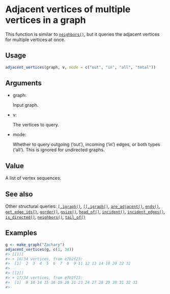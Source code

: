# Adjacent vertices of multiple vertices in a graph

This function is similar to
[`neighbors()`](https://r.igraph.org/reference/neighbors.md), but it
queries the adjacent vertices for multiple vertices at once.

## Usage

``` r
adjacent_vertices(graph, v, mode = c("out", "in", "all", "total"))
```

## Arguments

- graph:

  Input graph.

- v:

  The vertices to query.

- mode:

  Whether to query outgoing (‘out’), incoming (‘in’) edges, or both
  types (‘all’). This is ignored for undirected graphs.

## Value

A list of vertex sequences.

## See also

Other structural queries:
[`[.igraph()`](https://r.igraph.org/reference/sub-.igraph.md),
[`[[.igraph()`](https://r.igraph.org/reference/sub-sub-.igraph.md),
[`are_adjacent()`](https://r.igraph.org/reference/are_adjacent.md),
[`ends()`](https://r.igraph.org/reference/ends.md),
[`get_edge_ids()`](https://r.igraph.org/reference/get_edge_ids.md),
[`gorder()`](https://r.igraph.org/reference/gorder.md),
[`gsize()`](https://r.igraph.org/reference/gsize.md),
[`head_of()`](https://r.igraph.org/reference/head_of.md),
[`incident()`](https://r.igraph.org/reference/incident.md),
[`incident_edges()`](https://r.igraph.org/reference/incident_edges.md),
[`is_directed()`](https://r.igraph.org/reference/is_directed.md),
[`neighbors()`](https://r.igraph.org/reference/neighbors.md),
[`tail_of()`](https://r.igraph.org/reference/tail_of.md)

## Examples

``` r
g <- make_graph("Zachary")
adjacent_vertices(g, c(1, 34))
#> [[1]]
#> + 16/34 vertices, from e7b2f23:
#>  [1]  2  3  4  5  6  7  8  9 11 12 13 14 18 20 22 32
#> 
#> [[2]]
#> + 17/34 vertices, from e7b2f23:
#>  [1]  9 10 14 15 16 19 20 21 23 24 27 28 29 30 31 32 33
#> 
```
